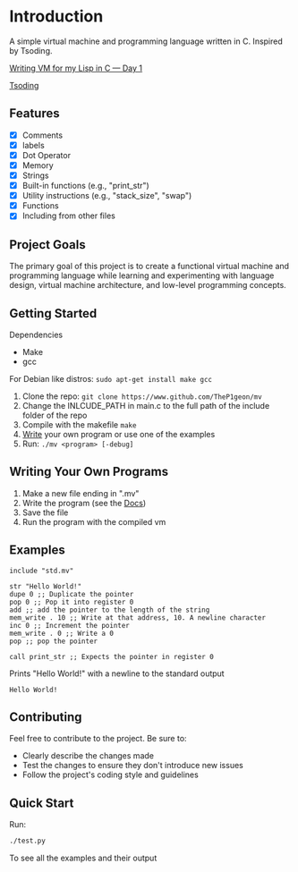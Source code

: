 # Introduction
A simple virtual machine and programming language written in C. Inspired by Tsoding.

[Writing VM for my Lisp in C — Day 1](https://www.youtube.com/watch?v=0irYsCYuZws&list=PLpM-Dvs8t0VY73ytTCQqgvgCWttV3m8LM) 

[Tsoding](https://www.youtube.com/@TsodingDaily)

## Features
 - [X] Comments
 - [X] labels
 - [X] Dot Operator
 - [X] Memory
 - [X] Strings
 - [X] Built-in functions (e.g., "print_str")
 - [X] Utility instructions (e.g., "stack_size", "swap")
 - [X] Functions
 - [X] Including from other files

## Project Goals

The primary goal of this project is to create a functional virtual machine and programming language while learning and experimenting with language design, virtual machine architecture, and low-level programming concepts.

## Getting Started

Dependencies

- Make
- gcc

For Debian like distros: ```sudo apt-get install make gcc```

1. Clone the repo: ```git clone https://www.github.com/TheP1geon/mv```
2. Change the INLCUDE_PATH in main.c to the full path of the include folder of the repo
3. Compile with the makefile ```make```
4. [Write](#writing-your-own-programs) your own program or use one of the examples
5. Run: ```./mv <program> [-debug]```

## Writing Your Own Programs

1. Make a new file ending in ".mv"
2. Write the program (see the [Docs](https://github.com/TheP1geon/mv/blob/main/docs.md))
3. Save the file
4. Run the program with the compiled vm

## Examples

```mv
include "std.mv"

str "Hello World!"
dupe 0 ;; Duplicate the pointer
pop 0 ;; Pop it into register 0
add ;; add the pointer to the length of the string
mem_write . 10 ;; Write at that address, 10. A newline character 
inc 0 ;; Increment the pointer
mem_write . 0 ;; Write a 0
pop ;; pop the pointer

call print_str ;; Expects the pointer in register 0
```

Prints "Hello World!" with a newline to the standard output

```
Hello World!
```

## Contributing

Feel free to contribute to the project. Be sure to:

- Clearly describe the changes made
- Test the changes to ensure they don't introduce new issues
- Follow the project's coding style and guidelines

## Quick Start

Run:
```bash
./test.py
```
To see all the examples and their output
